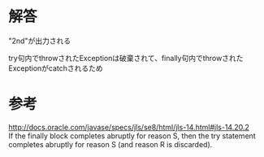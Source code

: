 # 解答
"2nd"が出力される

try句内でthrowされたExceptionは破棄されて、finally句内でthrowされたExceptionがcatchされるため

# 参考
http://docs.oracle.com/javase/specs/jls/se8/html/jls-14.html#jls-14.20.2  
If the finally block completes abruptly for reason S, then the try statement completes abruptly for reason S (and reason R is discarded).
